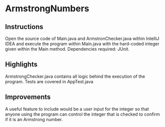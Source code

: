 # ArmstrongNumbers

## Instructions
Open the source code of Main.java and ArmstronChecker.java within IntelliJ IDEA and execute the program within Main.java with the hard-coded integer given within the Main method. Dependencies required: JUnit.

## Highlights
ArmstrongChecker.java contains all logic behind the execution of the program. Tests are covered in AppTest.java

## Improvements
A useful feature to include would be a user input for the integer so that anyone using the program can control the integer that is checked to confirm if it is an Armstrong number. 
